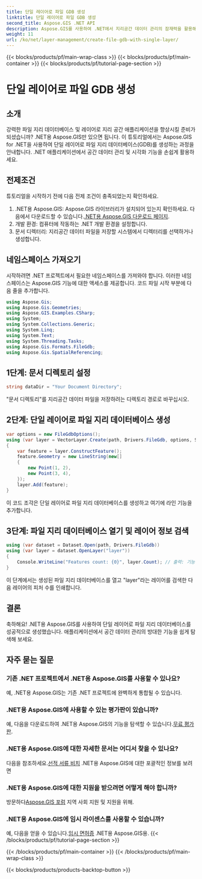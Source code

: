 ```yaml
---
title: 단일 레이어로 파일 GDB 생성
linktitle: 단일 레이어로 파일 GDB 생성
second_title: Aspose.GIS .NET API
description: Aspose.GIS를 사용하여 .NET에서 지리공간 데이터 관리의 잠재력을 활용해 보세요. 파일 지리 데이터베이스 및 레이어를 생성하는 방법을 단계별로 알아보세요. 지금 다운로드하세요!
weight: 11
url: /ko/net/layer-management/create-file-gdb-with-single-layer/
---
```


{{< blocks/products/pf/main-wrap-class >}}
{{< blocks/products/pf/main-container >}}
{{< blocks/products/pf/tutorial-page-section >}}

# 단일 레이어로 파일 GDB 생성

## 소개
강력한 파일 지리 데이터베이스 및 레이어로 지리 공간 애플리케이션을 향상시킬 준비가 되셨습니까? .NET용 Aspose.GIS만 있으면 됩니다. 이 튜토리얼에서는 Aspose.GIS for .NET을 사용하여 단일 레이어로 파일 지리 데이터베이스(GDB)를 생성하는 과정을 안내합니다. .NET 애플리케이션에서 공간 데이터 관리 및 시각화 기능을 손쉽게 활용하세요.
## 전제조건
튜토리얼을 시작하기 전에 다음 전제 조건이 충족되었는지 확인하세요.
1.  .NET용 Aspose.GIS: Aspose.GIS 라이브러리가 설치되어 있는지 확인하세요. 다음에서 다운로드할 수 있습니다.[.NET용 Aspose.GIS 다운로드 페이지](https://releases.aspose.com/gis/net/).
2. 개발 환경: 컴퓨터에 작동하는 .NET 개발 환경을 설정합니다.
3. 문서 디렉터리: 지리공간 데이터 파일을 저장할 시스템에서 디렉터리를 선택하거나 생성합니다.
## 네임스페이스 가져오기
시작하려면 .NET 프로젝트에서 필요한 네임스페이스를 가져와야 합니다. 이러한 네임스페이스는 Aspose.GIS 기능에 대한 액세스를 제공합니다. 코드 파일 시작 부분에 다음 줄을 추가합니다.
```csharp
using Aspose.Gis;
using Aspose.Gis.Geometries;
using Aspose.GIS.Examples.CSharp;
using System;
using System.Collections.Generic;
using System.Linq;
using System.Text;
using System.Threading.Tasks;
using Aspose.Gis.Formats.FileGdb;
using Aspose.Gis.SpatialReferencing;
```
## 1단계: 문서 디렉토리 설정
```csharp
string dataDir = "Your Document Directory";
```
"문서 디렉토리"를 지리공간 데이터 파일을 저장하려는 디렉토리 경로로 바꾸십시오.
## 2단계: 단일 레이어로 파일 지리 데이터베이스 생성
```csharp
var options = new FileGdbOptions();
using (var layer = VectorLayer.Create(path, Drivers.FileGdb, options, SpatialReferenceSystem.Wgs84))
{
    var feature = layer.ConstructFeature();
    feature.Geometry = new LineString(new[]
    {
        new Point(1, 2),
        new Point(3, 4),
    });
    layer.Add(feature);
}
```
이 코드 조각은 단일 레이어로 파일 지리 데이터베이스를 생성하고 여기에 라인 기능을 추가합니다.
## 3단계: 파일 지리 데이터베이스 열기 및 레이어 정보 검색
```csharp
using (var dataset = Dataset.Open(path, Drivers.FileGdb))
using (var layer = dataset.OpenLayer("layer"))
{
    Console.WriteLine("Features count: {0}", layer.Count); // 출력: 기능 개수: 1
}
```
이 단계에서는 생성된 파일 지리 데이터베이스를 열고 "layer"라는 레이어를 검색한 다음 레이어의 피처 수를 인쇄합니다.
## 결론
축하해요! .NET용 Aspose.GIS를 사용하여 단일 레이어로 파일 지리 데이터베이스를 성공적으로 생성했습니다. 애플리케이션에서 공간 데이터 관리의 방대한 기능을 쉽게 탐색해 보세요.
## 자주 묻는 질문
### 기존 .NET 프로젝트에서 .NET용 Aspose.GIS를 사용할 수 있나요?
예, .NET용 Aspose.GIS는 기존 .NET 프로젝트에 완벽하게 통합될 수 있습니다.
### .NET용 Aspose.GIS에 사용할 수 있는 평가판이 있습니까?
 예, 다음을 다운로드하여 .NET용 Aspose.GIS의 기능을 탐색할 수 있습니다.[무료 평가판](https://releases.aspose.com/).
### .NET용 Aspose.GIS에 대한 자세한 문서는 어디서 찾을 수 있나요?
 다음을 참조하세요.[선적 서류 비치](https://reference.aspose.com/gis/net/) .NET용 Aspose.GIS에 대한 포괄적인 정보를 보려면
### .NET용 Aspose.GIS에 대한 지원을 받으려면 어떻게 해야 합니까?
 방문하다[Aspose.GIS 포럼](https://forum.aspose.com/c/gis/33) 지역 사회 지원 및 지원을 위해.
### .NET용 Aspose.GIS에 임시 라이센스를 사용할 수 있습니까?
 예, 다음을 얻을 수 있습니다.[임시 면허증](https://purchase.aspose.com/temporary-license/) .NET용 Aspose.GIS용.
{{< /blocks/products/pf/tutorial-page-section >}}

{{< /blocks/products/pf/main-container >}}
{{< /blocks/products/pf/main-wrap-class >}}

{{< blocks/products/products-backtop-button >}}
